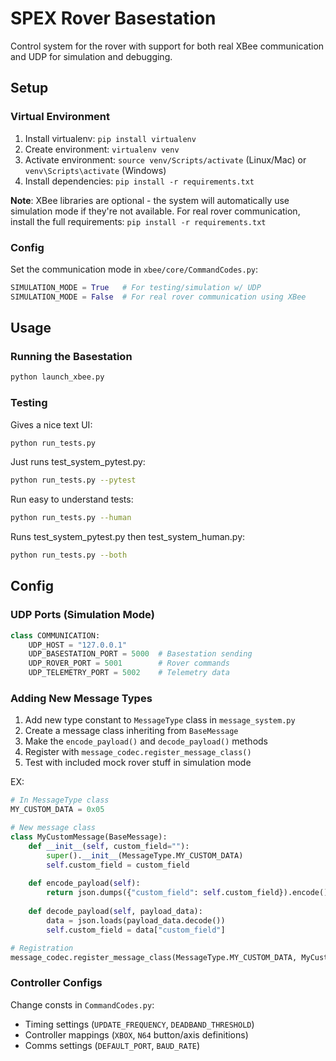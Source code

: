 # SPEX Rover Basestation

Control system for the rover with support for both real XBee communication and UDP for simulation and debugging.

## Setup

### Virtual Environment
1. Install virtualenv: `pip install virtualenv`
2. Create environment: `virtualenv venv`
3. Activate environment: `source venv/Scripts/activate` (Linux/Mac) or `venv\Scripts\activate` (Windows)
4. Install dependencies: `pip install -r requirements.txt`

**Note**: XBee libraries are optional - the system will automatically use simulation mode if they're not available. For real rover communication, install the full requirements: `pip install -r requirements.txt`

### Config
Set the communication mode in `xbee/core/CommandCodes.py`:
```python
SIMULATION_MODE = True   # For testing/simulation w/ UDP
SIMULATION_MODE = False  # For real rover communication using XBee
```

## Usage

### Running the Basestation
```bash
python launch_xbee.py
```

### Testing
Gives a nice text UI:
```bash
python run_tests.py
```
Just runs test_system_pytest.py:
```bash
python run_tests.py --pytest
```
Run easy to understand tests:
```bash
python run_tests.py --human
```
Runs test_system_pytest.py then test_system_human.py:
```bash
python run_tests.py --both
```

## Config

### UDP Ports (Simulation Mode)
```python
class COMMUNICATION:
    UDP_HOST = "127.0.0.1"
    UDP_BASESTATION_PORT = 5000  # Basestation sending
    UDP_ROVER_PORT = 5001        # Rover commands  
    UDP_TELEMETRY_PORT = 5002    # Telemetry data
```

### Adding New Message Types
1. Add new type constant to `MessageType` class in `message_system.py`
2. Create a message class inheriting from `BaseMessage`
3. Make the `encode_payload()` and `decode_payload()` methods
4. Register with `message_codec.register_message_class()` 
5. Test with included mock rover stuff in simulation mode

EX:
```python
# In MessageType class
MY_CUSTOM_DATA = 0x05

# New message class
class MyCustomMessage(BaseMessage):
    def __init__(self, custom_field=""):
        super().__init__(MessageType.MY_CUSTOM_DATA)
        self.custom_field = custom_field
        
    def encode_payload(self):
        return json.dumps({"custom_field": self.custom_field}).encode()
        
    def decode_payload(self, payload_data):
        data = json.loads(payload_data.decode())
        self.custom_field = data["custom_field"]

# Registration
message_codec.register_message_class(MessageType.MY_CUSTOM_DATA, MyCustomMessage)
```

### Controller Configs
Change consts in `CommandCodes.py`:
- Timing settings (`UPDATE_FREQUENCY`, `DEADBAND_THRESHOLD`)
- Controller mappings (`XBOX`, `N64` button/axis definitions)
- Comms settings (`DEFAULT_PORT`, `BAUD_RATE`)